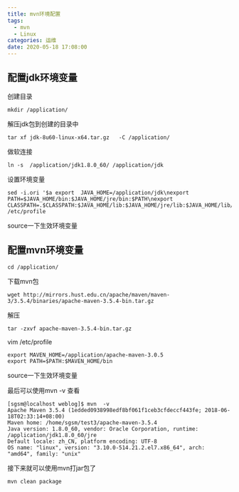 ```yaml
---
title: mvn环境配置
tags:
  - mvn
  - Linux
categories: 运维
date: 2020-05-18 17:08:00
---
```

## 配置jdk环境变量
创建目录

    mkdir /application/ 

解压jdk包到创建的目录中

    tar xf jdk-8u60-linux-x64.tar.gz   -C /application/

做软连接

    ln -s  /application/jdk1.8.0_60/ /application/jdk

设置环境变量

    sed -i.ori '$a export  JAVA_HOME=/application/jdk\nexport PATH=$JAVA_HOME/bin:$JAVA_HOME/jre/bin:$PATH\nexport  CLASSPATH=.$CLASSPATH:$JAVA_HOME/lib:$JAVA_HOME/jre/lib:$JAVA_HOME/lib/tools.jar'  /etc/profile

source一下生效环境变量

## 配置mvn环境变量

    cd /application/ 

下载mvn包

    wget http://mirrors.hust.edu.cn/apache/maven/maven-3/3.5.4/binaries/apache-maven-3.5.4-bin.tar.gz

解压

    tar -zxvf apache-maven-3.5.4-bin.tar.gz

vim /etc/profile

    export MAVEN_HOME=/application/apache-maven-3.0.5
    export PATH=$PATH:$MAVEN_HOME/bin

source一下生效环境变量

最后可以使用mvn -v 查看

    [sgsm@localhost weblog]$ mvn  -v
    Apache Maven 3.5.4 (1edded0938998edf8bf061f1ceb3cfdeccf443fe; 2018-06-18T02:33:14+08:00)
    Maven home: /home/sgsm/test3/apache-maven-3.5.4
    Java version: 1.8.0_60, vendor: Oracle Corporation, runtime: /application/jdk1.8.0_60/jre
    Default locale: zh_CN, platform encoding: UTF-8
    OS name: "linux", version: "3.10.0-514.21.2.el7.x86_64", arch: "amd64", family: "unix"
    

接下来就可以使用mvn打jar包了

    mvn clean package 